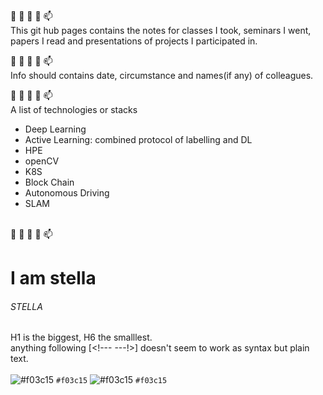 👋 👀 🌱 💞️ 📫   
This git hub pages contains the notes for classes I took, seminars I went, papers I read and presentations of projects I participated in.
   
👋 👀 🌱 💞️ 📫   
Info should contains date, circumstance and names(if any) of colleagues.
  
👋 👀 🌱 💞️ 📫  
A list of technologies or stacks
 - Deep Learning
 - Active Learning: combined protocol of labelling and DL
 - HPE
 - openCV
 - K8S
 - Block Chain
 - Autonomous Driving
 - SLAM
<br>
👋 👀 🌱 💞️ 📫  

# I am stella
###### STELLA
H1 is the biggest, H6 the smalllest.<br />
anything following [<!--- ---!>] doesn't seem to work as syntax but plain text.<br />
<br />
![#f03c15](https://via.placeholder.com/15/f03c15/f03c15.png) `#f03c15`
![#f03c15](https://www.iconsdb.com/icons/download/color/f03c15/circle-16.png) `#f03c15`

<!---
estela-park/estela-park is a ✨ special ✨ repository because its `README.md` (this file) appears on your GitHub profile.
You can click the Preview link to take a look at your changes.
--->
<!---comment---!>
